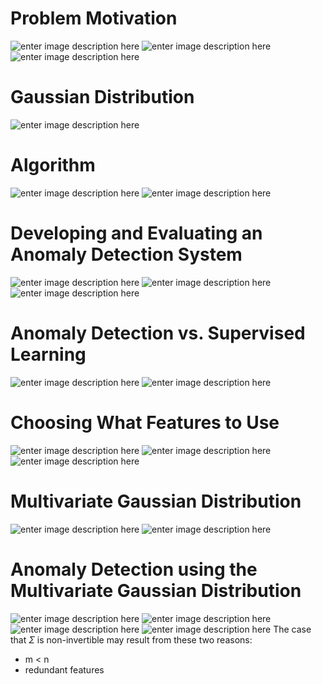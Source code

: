 # Problem Motivation

![enter image description here](https://lh3.googleusercontent.com/4i-p2i_4Rmrzeuayw1wG0iqNtUk6YUPdiVwrVKq0QW4CpB6xpW_XGd1Wtcrl1teSfPK5X9CcWASD)
![enter image description here](https://lh3.googleusercontent.com/11UKvR6IZa9cIurNhdJ45UqgZLc3MuCOSBHeELZTh3ZqieaYJ-Z85jynqwJUeIogKdKCFgs2OT2x)
![enter image description here](https://lh3.googleusercontent.com/MKXWQqKsxPfaCWyPDPRDVbquA6W_olVUSM5PL0MVnEjPcMoWYSF00LrvuRDp5k6fY6-vJtjGZrfG)

# Gaussian Distribution

![enter image description here](https://lh3.googleusercontent.com/cFTgGAs_DbLi7v_zRReJzJxnKJsk2Un-c1HhcmaijZTmbe3fkumGdhlpHckbIWaaii3PDB7i2Bj5)

# Algorithm

![enter image description here](https://lh3.googleusercontent.com/1sAyXvGnnHZ9O0oC6ViGULaHbWNG425UHOgCT_zWzkHvr3pp9ggvC1eTlyK2Tf1jiHnCoUx5UyLg)
![enter image description here](https://lh3.googleusercontent.com/HXhKl5Q5JRR2Zg4Vsx_SYhphcDlO-8MySR90fOAmcmfPU-OB-5Qzcv42SDyf8HK4vi_m9KWq6f84)

# Developing and Evaluating an Anomaly Detection System

![enter image description here](https://lh3.googleusercontent.com/jtopCRXQB9cnHfK3-Bl_wf5-RaxEC_X7ArZzcj95kCbJFebhI3TWanjZH19K6Z5PeV6QYuRoni_s)
![enter image description here](https://lh3.googleusercontent.com/2e8GGDrIlWwNli3NEkS_HrG0I6RpuVN11OhfDvBe2dDJC0h2P9VHIHZUNrSwBq80VgruEwWvmGWh)
![enter image description here](https://lh3.googleusercontent.com/8bCmGYr_O4UqjXrWf7p8I4HUx4UbVJeLy6z_Ls_wxrE1yIsQL21Z3mPdwNEw3AnKcmyMQFy05QTw)

# Anomaly Detection vs. Supervised Learning

![enter image description here](https://lh3.googleusercontent.com/YoWs5VoynNOk4Pl7jzXkoPiu5zbRfLHwFmlfDUL4lBJR3zc8fBY8q9A-51BD-OKXI0hToRO9ywKP)
![enter image description here](https://lh3.googleusercontent.com/o2wnkstFHO8M6yHxJfuErN9yD3rVIlVcvZmn9hjMujf3i7G7HmpkXA6l7oVV8F_deTrmQun7Qnii)

# Choosing What Features to Use

![enter image description here](https://lh3.googleusercontent.com/dXojwnu1aovyKqDuttaa92r8-mEEvh1Ei4tgGWq_8nvpjrAHPZzflZtMn01Sc2K7xw9fZS87r6Du)
![enter image description here](https://lh3.googleusercontent.com/LIkZ5y1eeqYhwTyKR7k-EjSEVEuuKSa62qfENwB2whzXhpRXeikvPqJi7jn6TjVW0MmeS-a4xi49)
![enter image description here](https://lh3.googleusercontent.com/b6PLHIUYMEXrOyOnKrQMKgbziKWXAW4cxV5Pr3Sh4enIrv_Cshxb0womIXYUe_oLdpyVyaATpwSS)

# Multivariate Gaussian Distribution

![enter image description here](https://lh3.googleusercontent.com/iR5A_1gAnkj2FgG8F4XEsrf6E7FZnHubPw1OXC8Yz3Nbx1ClUnYzQhyxGgv_m_VxJXkpCsA4xvFt)
![enter image description here](https://lh3.googleusercontent.com/tawOieVHMLFN-2uQOcpGX7rPFsdyBzjVf4HsiK08e5RamlAZ5-tK9VQ824Eg4FolM_0N5qdKMSFg)

# Anomaly Detection using the Multivariate Gaussian Distribution

![enter image description here](https://lh3.googleusercontent.com/DcIHiC_2iDcS7T8Vc4xNCU2YBO-sw91zLBnLWnnmzpsJlwB6GFMTJC0CfHrLMbf4AIuNdVPoFHTc)
![enter image description here](https://lh3.googleusercontent.com/zBu9BIYs6jbS86xZ8HsDo26wWHQoTmhdctHpRJUFk35Ky8xLfm6f9K4yBn0PaVm-2ok6zlxIW3U0)
![enter image description here](https://lh3.googleusercontent.com/oxDZFRE70X6vKqacIq_BgtWrvBUNqQklW-NpEczvTdz4rNXc801jxhmSyZgXm_a9kEo-ypCENiNc)
![enter image description here](https://lh3.googleusercontent.com/dd0ryPeJBHocmp6lxj_akxyGfLAp-zC5DgrKETIpOmCOiaY8Qna9GKVUiNAB4FNf_1B_bMkrQ5RQ)
The case that $\Sigma$ is non-invertible may result from these two reasons:

- m < n
- redundant features
<!--stackedit_data:
eyJoaXN0b3J5IjpbNTk1MTc0OTU2LC0xMTgwMjc5NDYzLC0yMD
g3MjU5Mzc5LC0xNDA3Nzk2MzU4LDE3NDg5ODcxNTgsMTU4MzY1
NDg3MiwzNzkxMzgzODMsLTEzMTM1MjE5OTMsLTk1ODg2ODYxNi
wxMTcwNDg5ODg4LDE1NzkzNTg0NDUsMTY1OTQ0NDM1MSwtMTE4
MzUwMDc0OV19
-->
